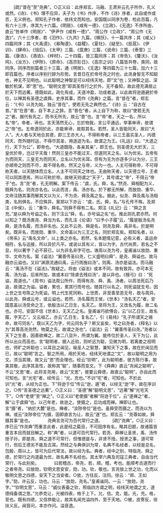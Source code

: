 <!-- { "loadSidebar": true } -->
　　[疏]“昔在”至“尧典”。○正义曰：此序郑玄、马融、王肃并云孔子所作，孔义或然。《诗》、《书》理不应异，夫子为《书》作序，不作《诗》序者，此自或作或否，无义例也。郑知孔子作者，依纬文而知也。安国既以同序为卷，检此百篇，凡有六十三序，序其九十六篇。《明居》、《咸有一德》、《立政》、《无逸》不序所由，直云“咎单作《明居》”、“伊尹作《咸有一德》”、“周公作《立政》”、“周公作《无逸》”。六十三序者，若《汩作》、《九共》九篇，《槁饫》，十一篇共序；其《咸乂》四篇同序；其《大禹谟》、《皋陶谟》、《益稷》、《夏社》、《疑至》、《臣扈》、《伊训》、《肆命》、《徂后》、《太甲》三篇、《盘庚》三篇、《说命》三篇、《泰誓》三篇、《康诰》、《酒诰》、《梓材》，二十四篇，皆三篇同序；其《帝告》、《釐沃》、《汝鸠》、《汝方》、《伊陟》、《原命》、《高宗肜日》、《高宗之训》八篇皆共卷，类同，故同序。同序而别篇者三十三篇，通《明居》、《无逸》等四篇为三十七篇，加六十三即百篇也。序者以序别行辞为形势。言昔日在於帝号尧之时也，此尧身智无不知聪也，神无不见明也。以此聪明之神智足可以经纬天地，即“文”也；又神智之运，深敏於机谋，即“思”也。“聪明文思”即其圣性行之於外，无不备知，故此德充满居止於天下而远著。德既如此，政化有成，天道冲盈，功成者退，以此故将逊遁避於帝位，以禅其有圣德之虞舜。史序其事，而作《尧典》之篇。言“昔在”者，郑玄云：“《书》以尧为始，独云“昔在”，使若无先之典然也。”《诗》云：“自古在昔。”言“在昔”者，自下本上之辞。言“昔在”者，从上自下为称，故曰“使若无先之”者。据代有先之，而书无所先，故云“昔”也。言“帝”者，天之一名，所以名“帝”。帝者，谛也。言天荡然无心，忘於物我，言公平通远，举事审谛，故谓之“帝”也。五帝道同於此，亦能审谛，故取其名。若然，圣人皆能同天，故曰“大人”。大人者与天地合其德，即三王亦大人。不得称帝者，以三王虽实圣人，内德同天，而外随时运，不得尽其圣，用逐迹为名，故谓之为王。《礼运》曰，“大道之行，天下为公”，即帝也。“大道既隐，各亲其亲”，即王也。则圣德无大於天，三皇优於帝，岂过乎天哉！然则三皇亦不能过天，但遂同天之名，以为优劣。五帝有为而同天，三皇无为而同天，立名以为优劣耳。但有为无为亦逐多少以为分，三王亦顺帝之则而不尽，故不得名帝。然天之与帝，义为一也。人主可得称帝，不可得称天者，以天随体而立名，人主不可同天之体也。无由称天者，以天德立号，王者可以同其德焉，所以可称於帝。故继天则谓之“天子”，其号谓之“帝”，不得云“帝子”也。言“尧”者，孔无明解。案下传云：“虞，氏。舜，名。”然尧、舜相配为义，既舜为名，则尧亦名也。以此而言，禹、汤亦名。於下都无所解，而放勋、重华、文命注随其事而解其文以为义，不为尧、舜及禹之名。据此，似尧、舜及禹与汤相类，名则俱名，不应殊异。案郑以下亦云：“虞，氏。舜，名。”与孔传不殊。及郑注《中侯》，云：“重华，舜名。”则舜不得有二名。郑注《礼记》云：“舜之言充。”是以舜为号谥之名，则下注云“舜，名，亦号谥之名”也。推此则孔君亦然。何以知之？既汤类尧、舜当为名，而孔注《论语》“曰予小子履”云，“履是殷汤名尧舜，是汤名履，而汤非名也。又此不云尧、舜是名，则尧及舜、禹非名，於是明矣。既非名，而放勋、重华、文命盖以为三王之名，同於郑玄矣。郑知名者，以《帝系》云“禹名文命”，以上类之亦名。若然，名本题情记意，必有义者，盖运命相符，名与运接，所以异於凡平。或说以其有义，皆以为字。古代尚质，若名之不显，何以著字？必不获已，以为非名非字可也。谯周以尧为号，皇甫谧以放勋、重华、文命为名。案《谥法》“翼善传圣曰尧，仁义盛明曰舜”，是尧、舜谥也。故马融亦云谥也。又曰“渊源流通曰禹，云行雨施曰汤”，则禹、汤亦是谥法。而马融云：“禹汤不在《谥法》。”故疑之。将由《谥法》或本不同，故有致异。亦可本无禹、汤为谥，后来所加，故或本曰“除虐去残曰汤”，是以异也。《檀弓》曰：“死谥，周道也。”《周书》谥法周公所作，而得有尧、舜、禹、汤者，以周法死后乃追，故谓之为谥。谥者，累也，累其行而号也。随其行以名之，则死谥犹生号。因上世之生号陈之为死谥，明上代生死同称。上世质，非至善至恶无号，故与周异。以此尧、舜或云号，或云谥也。若然，汤名履而王侯，《世本》“汤名天乙”者，安国意盖以汤受命之王，依殷法以乙日生，名天乙。至将为王，又改名为履，故二名也。亦可。安国不信《世本》，无天乙之名。皇甫谧巧欲傅会，云“以乙日生，故名履，字天乙”。又云祖乙，亦云“乙日生，复名乙”，引《易纬》“孔子所谓天之锡命，故可同名”。既以天乙为字，何云同名乎？斯又妄矣，号之曰尧者，《释名》以为“其尊高尧尧然，物莫之先，故谓之尧也”。《谥法》云：“翼善传圣曰尧。”尧者以天下之生善，因善欲禅之，故二八显升，所谓为翼。能传位於圣人，天下为公，此所以出众而高也。言“聪明者，据人近验，则听远为聪，见微为明，若离娄之视明也，师旷之听聪也；以耳目之闻见，喻圣人之智慧，兼知天下之事，故在於闻见而已，故以“聪明”言之。智之所用，用於天地，经纬天地谓之“文”，故以聪明之用为文。须当其理，故又云“思”而会理也。经云“钦明”，此为聪明者，彼方陈行事，故美其敬，此序其圣性，故称其“聪”，随事而变文。下《舜典》直云“尧闻之聪明”，不云“文思”者，此将言尧用，故云“文思”，彼要云舜德，故直云“聪明”，亦自此而可知也。言“光宅”者，经传云：“光，充也。”不训“宅”者，可知也。不於此训“光”者，从经为正也。下“将逊于位”传云“逊，遁”者，以经无“逊”字，故在序训之。○传“言圣德之远著”。○正义曰：“圣德”解“聪明文思”，“远著”解“光宅天下”。○传“老使”至“禅之”。○正义曰“老使摄”者解“将逊于位”，云“遂禅之”者，解“让于虞舜”也。以己年老，故逊之。使摄之，后功成而禅。禅即让也。言“摄”者，“纳於大麓”是也。禅者，“汝陟帝位”是也。虽舜受而摄之，而尧以为禅。或云“汝陟帝位”为摄，因即直言为让，故云“遂”也。郑玄云：“尧尊如故，舜摄其事”是也。
　
　　尧典言尧可为百代常行之道。 
　　[疏]“尧典”。○正义曰：序已云“作尧典”而重言此者，此是经之篇目，不可因序有名，略其旧题，故诸篇皆重言本目而就目解之。称“典”者，以道可百代常行。若尧、舜禅让圣贤，禹、汤传授子孙，即是尧、舜之道不可常行，但惟德是与，非贤不授。授贤之事，道可常行，但后王德劣不能及古耳。然经之与典俱训为常，名典不名经者，以经是总名，包殷、周以上，皆可为后代常法，故以经为名。典者，经中之别，特指尧、舜之德，於常行之内道最为优，故名典不名经也。其太宰六典及司寇三典者，自由当代常行，与此别矣。
　
　　曰若稽古，帝尧，若，顺。稽，考也。能顺考古道而行之者帝尧。曰放勋，钦明文思安安，勋，功。钦，敬也。言尧放上世之功，化而以敬明文思之四德，安天下之当安者。○放，方往反，注同。徐云：“郑、王如字。”勋，许云反，功也。马云：“放勋，尧名。”皇甫谧同。一云：“放勋，尧字。”“钦明文思”，马云：“威仪表备之钦，照临四方谓之明，经纬天地谓之文，道德纯备谓之思。”允恭克让，光被四表，格于上下。允，信。克，能。光，充。格，至也。既有四德，又信恭能让，故其名闻充溢四外，至于天地。○被，皮寄反，徐扶义反。闻音问，本亦作问。溢音逸。 
